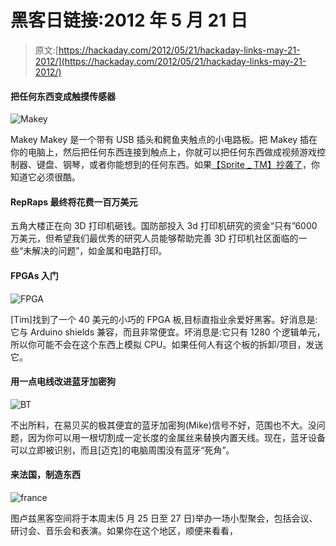 # 黑客日链接:2012 年 5 月 21 日

> 原文:[https://hackaday.com/2012/05/21/hackaday-links-may-21-2012/](https://hackaday.com/2012/05/21/hackaday-links-may-21-2012/)

#### 把任何东西变成触摸传感器

![](../Images/c6ad0f707347fa750f3f16e082879ccf.png "Makey")

Makey Makey 是一个带有 USB 插头和鳄鱼夹触点的小电路板。把 Makey 插在你的电脑上，然后把任何东西连接到触点上，你就可以把任何东西做成视频游戏控制器、键盘、钢琴，或者你能想到的任何东西。如果[【Sprite _ TM】抄袭了](http://hackaday.com/2012/05/17/bananaphone-lets-you-use-fruit-and-other-things-as-switches/)，你知道它必须很酷。

#### RepRaps 最终将花费一百万美元

五角大楼正在向 3D 打印机砸钱。国防部投入 3d 打印机研究的资金“只有”6000 万美元，但希望我们最优秀的研究人员能够帮助完善 3D 打印机社区面临的一些“未解决的问题”，如金属和电路打印。

#### FPGAs 入门

![](../Images/d933b8e8a8a24cb1db946741208ffebc.png "FPGA")

[Tim]找到了一个 40 美元的小巧的 FPGA 板,目标直指业余爱好黑客。好消息是:它与 Arduino shields 兼容，而且非常便宜。坏消息是:它只有 1280 个逻辑单元，所以你可能不会在这个东西上模拟 CPU。如果任何人有这个板的拆卸/项目，发送它。

#### 用一点电线改进蓝牙加密狗

![](../Images/176fe5ace0c571cdd7764cd925a39a95.png "BT")

不出所料，在易贝买的极其便宜的蓝牙加密狗(Mike)信号不好，范围也不大。没问题，因为你可以用一根切割成一定长度的金属丝来替换内置天线。现在，蓝牙设备可以立即被识别，而且[迈克]的电脑周围没有蓝牙“死角”。

#### 来法国，制造东西

![](../Images/b16c1791162e87996c2000cd1dee1d58.png "france")

图卢兹黑客空间将于本周末(5 月 25 日至 27 日)举办一场小型聚会，包括会议、研讨会、音乐会和表演。如果你在这个地区，顺便来看看，
